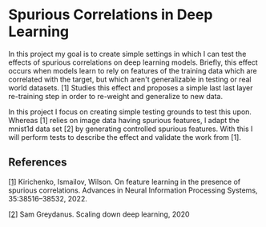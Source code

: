 # Spurious Correlations in Deep Learning

In this project my goal is to create simple settings in which I can 
test the effects of spurious correlations on deep learning models. Briefly, this effect occurs 
when models learn to rely on features of the training data which are correlated with the target, 
but which aren't generalizable in testing or real world datasets. [1] Studies this effect and proposes 
a simple last last layer re-training step in order to re-weight and generalize to new data. 

In this project I focus on creating simple testing grounds to test this upon. Whereas [1]
relies on image data having spurious features, I adapt the mnist1d data set [2] by generating 
controlled spurious features. With this I will perform tests to describe the effect and validate the work from [1].

## References
<a href="https://arxiv.org/abs/2204.02937">[1]</a> 
Kirichenko, Ismailov, Wilson. 
On feature learning in the
presence of spurious correlations. Advances in Neural Information Processing Systems, 35:38516–38532,
2022. 

<a href="https://github.com/greydanus/mnist1d">[2]</a>  Sam Greydanus. Scaling down deep learning, 2020
